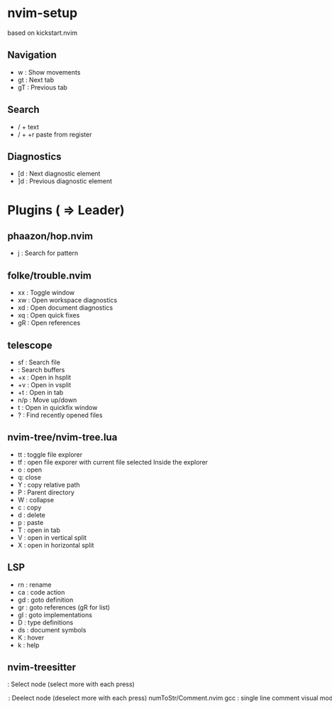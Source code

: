 # nvim-setup
based on kickstart.nvim

## Navigation
- <C>w  :  Show movements
- gt  :  Next tab
- gT  :  Previous tab

## Search
- / + text
- / + <C>+r paste from register

## Diagnostics
- [d  : Next diagnostic element
- ]d  : Previous diagnostic element

# Plugins (<L> => Leader)
## phaazon/hop.nvim
- <L>j  :  Search for pattern

## folke/trouble.nvim
- <leader>xx  :  Toggle window
- <leader>xw  :  Open workspace diagnostics
- <leader>xd  :  Open document diagnostics
- <leader>xq  :  Open quick fixes
- gR  :  Open references

## telescope
- <L>sf  :  Search file
- <L><L>  :  Search buffers
- <Ctrl>+x  :  Open in hsplit
- <Ctrl>+v  :  Open in vsplit
- <Ctrl>+t  :  Open in tab
- <Ctrl>n/p  : Move up/down
- <Ctrl>t  : Open in quickfix window
- <L>?  :  Find recently opened files

## nvim-tree/nvim-tree.lua
- <L>tt  :  toggle file explorer
- <L>tf  :  open file exporer with current file selected
Inside the explorer
- o : open
- q: close
- Y  : copy relative path
- P  : Parent directory
- W  : collapse
- c  : copy
- d  : delete
- p  : paste
- <ctrl>T : open in tab
- <ctrl>V : open in vertical split
- <ctrl>X : open in horizontal split

## LSP
- <L>rn  :  rename
- <L>ca  :   code action
- gd  :   goto definition
- gr  :   goto references (gR for list)
- gI  :   goto implementations
- <L>D :  type definitions
- <L>ds  : document symbols
- K   :   hover
- <ctrl>k   :   help  

## nvim-treesitter
<Ctrl><L>  :   Select node (select more with each press)
<option><L>  :   Deelect node (deselect more with each press)

## numToStr/Comment.nvim
- gcc  :   single line comment
- visual mode + gc  :    comment selected lines

## machakann/vim-sandwich
(inner) is without brackets
(outer) with brackets
- saiw{element}  :  Surround (inner) (w)ord by element
- saib{element}  :  Surround (inner) (b)lock by element
- sais{element}  :  Surround (inner) (s)ection by element
- saab{element}  :  Surround (outer) (b)lock by element
- saas{element}  :  Surround (outer) (s)ection by element
- sdb   : Remove first bracket in block
- sd{element}  : Remove first element brackets
- srb{element}  : Replace first bracket in block with element
- sr{bracket}{element}  : Replace bracket with element
